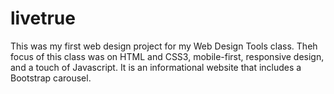 # livetrue
This was my first web design project for my Web Design Tools class. Theh focus of this class was on HTML and CSS3, mobile-first, responsive design, and a touch of Javascript. It is an informational website that includes a Bootstrap carousel.
